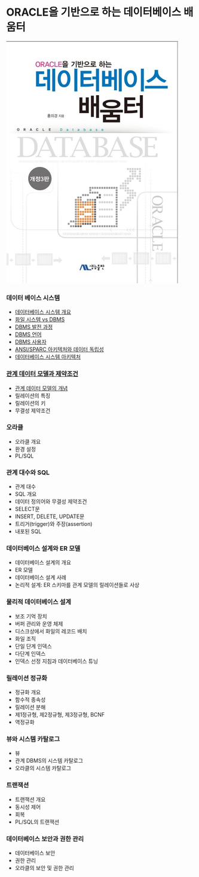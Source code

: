 # ORACLE을 기반으로 하는 데이터베이스 배움터

![title.jpg](./image/title.jpg)



### 데이터 베이스 시스템

- [데이터베이스 시스템 개요](./1-1.md)
- [화일 시스템 vs DBMS](./1-2.md)
- [DBMS 발전 과정](./1-3.md)
- [DBMS 언어](./1-4.md)
- [DBMS 사용자](./1-5.md)
- [ANSI/SPARC 아키텍처와 데이터 독립성](./1-6.md)
- [데이터베이스 시스템 아키텍처](./1-7.md)

### [관계 데이터 모델과 제약조건](./2-0.md)

- [관계 데이터 모델의 개념](./2-1.md)
- 릴레이션의 특징
- 릴레이션의 키
- 무결성 제약조건

### 오라클

- 오라클 개요
- 환경 설정
- PL/SQL

### 관계 대수와 SQL

- 관계 대수
- SQL 개요
- 데이터 정의어와 무결성 제약조건
- SELECT문
- INSERT, DELETE, UPDATE문
- 트리거(trigger)와 주장(assertion)
- 내포된 SQL

### 데이터베이스 설계와 ER 모델

- 데이터베이스 설계의 개요
- ER 모델
- 데이터베이스 설계 사례
- 논리적 설계: ER 스키마를 관계 모델의 릴레이션들로 사상

### 물리적 데이터베이스 설계

- 보조 기억 장치
- 버퍼 관리와 운영 체제
- 디스크상에서 화일의 레코드 배치
- 화일 조직
- 단일 단계 인덱스
- 다단계 인덱스
- 인덱스 선정 지침과 데이터베이스 튜닝

### 릴레이션 정규화

- 정규화 개요
- 함수적 종속성
- 릴레이션 분해
- 제1정규형, 제2정규형, 제3정규형, BCNF
- 역정규화

### 뷰와 시스템 카탈로그

- 뷰
- 관계 DBMS의 시스템 카탈로그
- 오라클의 시스템 카탈로그

### 트랜잭션

- 트랜잭션 개요
- 동시성 제어
- 회복
- PL/SQL의 트랜잭션

### 데이터베이스 보안과 권한 관리

- 데이터베이스 보안
- 권한 관리
- 오라클의 보안 및 권한 관리

